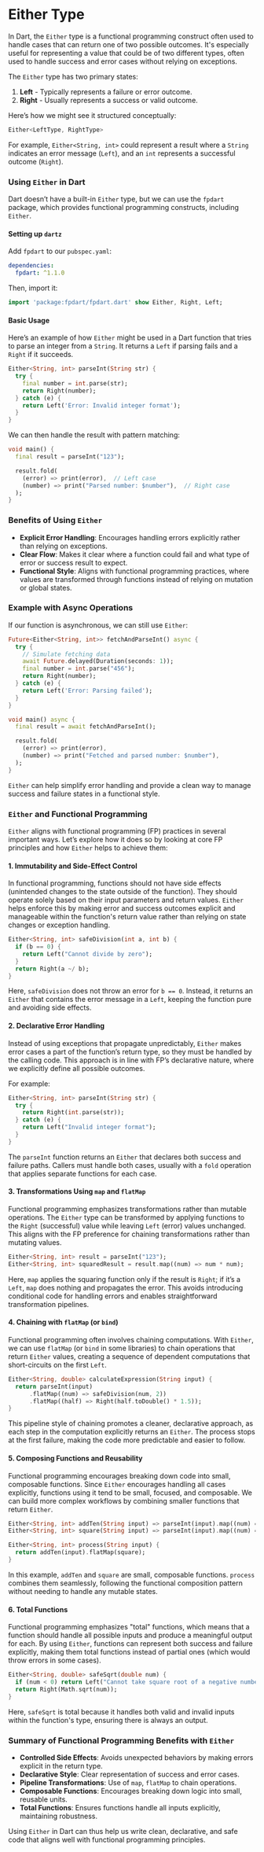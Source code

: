 # Either Type

In Dart, the `Either` type is a functional programming construct often used to handle cases that can return one of two possible outcomes. It's especially useful for representing a value that could be of two different types, often used to handle success and error cases without relying on exceptions.

The `Either` type has two primary states:

1. **Left** - Typically represents a failure or error outcome.
2. **Right** - Usually represents a success or valid outcome.

Here’s how we might see it structured conceptually:

```dart
Either<LeftType, RightType>
```

For example, `Either<String, int>` could represent a result where a `String` indicates an error message (`Left`), and an `int` represents a successful outcome (`Right`).

### Using `Either` in Dart
Dart doesn’t have a built-in `Either` type, but we can use the `fpdart` package, which provides functional programming constructs, including `Either`.

#### Setting up `dartz`
Add `fpdart` to our `pubspec.yaml`:

```yaml
dependencies:
  fpdart: ^1.1.0
```

Then, import it:

```dart
import 'package:fpdart/fpdart.dart' show Either, Right, Left;
```

#### Basic Usage

Here’s an example of how `Either` might be used in a Dart function that tries to parse an integer from a `String`. It returns a `Left` if parsing fails and a `Right` if it succeeds.

```dart
Either<String, int> parseInt(String str) {
  try {
    final number = int.parse(str);
    return Right(number);
  } catch (e) {
    return Left('Error: Invalid integer format');
  }
}
```

We can then handle the result with pattern matching:

```dart
void main() {
  final result = parseInt("123");

  result.fold(
    (error) => print(error),  // Left case
    (number) => print("Parsed number: $number"),  // Right case
  );
}
```

### Benefits of Using `Either`
- **Explicit Error Handling**: Encourages handling errors explicitly rather than relying on exceptions.
- **Clear Flow**: Makes it clear where a function could fail and what type of error or success result to expect.
- **Functional Style**: Aligns with functional programming practices, where values are transformed through functions instead of relying on mutation or global states.

### Example with Async Operations

If our function is asynchronous, we can still use `Either`:

```dart
Future<Either<String, int>> fetchAndParseInt() async {
  try {
    // Simulate fetching data
    await Future.delayed(Duration(seconds: 1));
    final number = int.parse("456");
    return Right(number);
  } catch (e) {
    return Left('Error: Parsing failed');
  }
}

void main() async {
  final result = await fetchAndParseInt();

  result.fold(
    (error) => print(error),
    (number) => print("Fetched and parsed number: $number"),
  );
}
```

`Either` can help simplify error handling and provide a clean way to manage success and failure states in a functional style.

### `Either` and Functional Programming

`Either` aligns with functional programming (FP) practices in several important ways. Let’s explore how it does so by looking at core FP principles and how `Either` helps to achieve them:

#### 1. **Immutability and Side-Effect Control**
   In functional programming, functions should not have side effects (unintended changes to the state outside of the function). They should operate solely based on their input parameters and return values. `Either` helps enforce this by making error and success outcomes explicit and manageable within the function's return value rather than relying on state changes or exception handling.

   ```dart
   Either<String, int> safeDivision(int a, int b) {
     if (b == 0) {
       return Left("Cannot divide by zero");
     }
     return Right(a ~/ b);
   }
   ```
   Here, `safeDivision` does not throw an error for `b == 0`. Instead, it returns an `Either` that contains the error message in a `Left`, keeping the function pure and avoiding side effects.

#### 2. **Declarative Error Handling**
   Instead of using exceptions that propagate unpredictably, `Either` makes error cases a part of the function’s return type, so they must be handled by the calling code. This approach is in line with FP’s declarative nature, where we explicitly define all possible outcomes.

   For example:
   ```dart
   Either<String, int> parseInt(String str) {
     try {
       return Right(int.parse(str));
     } catch (e) {
       return Left("Invalid integer format");
     }
   }
   ```
   The `parseInt` function returns an `Either` that declares both success and failure paths. Callers must handle both cases, usually with a `fold` operation that applies separate functions for each case.

#### 3. **Transformations Using `map` and `flatMap`**
   Functional programming emphasizes transformations rather than mutable operations. The `Either` type can be transformed by applying functions to the `Right` (successful) value while leaving `Left` (error) values unchanged. This aligns with the FP preference for chaining transformations rather than mutating values.

   ```dart
   Either<String, int> result = parseInt("123");
   Either<String, int> squaredResult = result.map((num) => num * num);
   ```

   Here, `map` applies the squaring function only if the result is `Right`; if it’s a `Left`, `map` does nothing and propagates the error. This avoids introducing conditional code for handling errors and enables straightforward transformation pipelines.

#### 4. **Chaining with `flatMap` (or `bind`)**
   Functional programming often involves chaining computations. With `Either`, we can use `flatMap` (or `bind` in some libraries) to chain operations that return `Either` values, creating a sequence of dependent computations that short-circuits on the first `Left`.

   ```dart
   Either<String, double> calculateExpression(String input) {
     return parseInt(input)
         .flatMap((num) => safeDivision(num, 2))
         .flatMap((half) => Right(half.toDouble() * 1.5));
   }
   ```

   This pipeline style of chaining promotes a cleaner, declarative approach, as each step in the computation explicitly returns an `Either`. The process stops at the first failure, making the code more predictable and easier to follow.

#### 5. **Composing Functions and Reusability**
   Functional programming encourages breaking down code into small, composable functions. Since `Either` encourages handling all cases explicitly, functions using it tend to be small, focused, and composable. We can build more complex workflows by combining smaller functions that return `Either`.

   ```dart
   Either<String, int> addTen(String input) => parseInt(input).map((num) => num + 10);
   Either<String, int> square(String input) => parseInt(input).map((num) => num * num);

   Either<String, int> process(String input) {
     return addTen(input).flatMap(square);
   }
   ```

   In this example, `addTen` and `square` are small, composable functions. `process` combines them seamlessly, following the functional composition pattern without needing to handle any mutable states.

#### 6. **Total Functions**
   Functional programming emphasizes "total" functions, which means that a function should handle all possible inputs and produce a meaningful output for each. By using `Either`, functions can represent both success and failure explicitly, making them total functions instead of partial ones (which would throw errors in some cases).

   ```dart
   Either<String, double> safeSqrt(double num) {
     if (num < 0) return Left("Cannot take square root of a negative number");
     return Right(Math.sqrt(num));
   }
   ```

   Here, `safeSqrt` is total because it handles both valid and invalid inputs within the function's type, ensuring there is always an output.

### Summary of Functional Programming Benefits with `Either`
- **Controlled Side Effects**: Avoids unexpected behaviors by making errors explicit in the return type.
- **Declarative Style**: Clear representation of success and error cases.
- **Pipeline Transformations**: Use of `map`, `flatMap` to chain operations.
- **Composable Functions**: Encourages breaking down logic into small, reusable units.
- **Total Functions**: Ensures functions handle all inputs explicitly, maintaining robustness.

Using `Either` in Dart can thus help us write clean, declarative, and safe code that aligns well with functional programming principles.